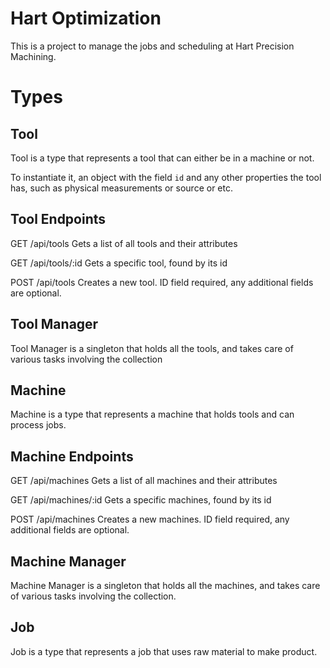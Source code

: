 # Hart Optimization
This is a project to manage the jobs and scheduling at Hart Precision Machining.

# Types
## Tool
Tool is a type that represents a tool that can either be in a machine or not.

To instantiate it, an object with the field `id` and any other properties the tool has, such as physical measurements or source or etc.

## Tool Endpoints
GET /api/tools
Gets a list of all tools and their attributes

GET /api/tools/:id
Gets a specific tool, found by its id

POST /api/tools
Creates a new tool. ID field required, any additional fields are optional.

## Tool Manager 
Tool Manager is a singleton that holds all the tools, and takes care of various tasks involving the collection

## Machine
Machine is a type that represents a machine that holds tools and can process jobs.

## Machine Endpoints
GET /api/machines
Gets a list of all machines and their attributes

GET /api/machines/:id
Gets a specific machines, found by its id

POST /api/machines
Creates a new machines. ID field required, any additional fields are optional.

## Machine Manager
Machine Manager is a singleton that holds all the machines, and takes care of various tasks involving the collection.

## Job
Job is a type that represents a job that uses raw material to make product.